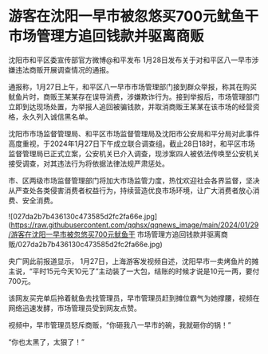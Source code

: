 # 游客在沈阳一早市被忽悠买700元鱿鱼干 市场管理方追回钱款并驱离商贩

沈阳市和平区委宣传部官方微博@和平发布 1月28日发布关于对和平区八一早市涉嫌违法商贩开展调查情况的通报。

通报称，1月27日上午，和平区八一早市市场管理部门接到群众举报，称其在购买鱿鱼片时，商贩王某某存在误导消费，涉嫌欺诈行为。接到举报后，市场管理部门立即到达现场处置，为举报人追回被骗钱款，并取消商贩王某某在该市场的经营资格，永久列入诚信黑名单。

沈阳市市场监督管理局、和平区市场监督管理局及沈阳市公安局和平分局对此事件高度重视，于2024年1月27日下午成立联合调查组。截止28日18时，和平区市场监督管理局已正式立案，公安机关已介入调查，现涉案四人被依法传唤至公安机关接受调查，对其违法行为将依据法律法规严肃惩处。

市、区两级市场监督管理部门将加大市场监管力度，热忱欢迎社会各界监督，坚决从严查处各类侵害消费者权益行为，持续营造优良市场环境，让广大消费者放心消费、安全消费。

![027da2b7b436130c473585d2fc2fa66e.jpg](https://raw.githubusercontent.com/qqhsx/qqnews_image/main/2024/01/29/游客在沈阳一早市被忽悠买700元鱿鱼干 市场管理方追回钱款并驱离商贩/027da2b7b436130c473585d2fc2fa66e.jpg)

央广网此前报道显示，
1月27日，上海游客发视频自述，沈阳早市一卖烤鱼片的摊主说，“平时15元今天10元了”主动装了一大包，结账的时候才说是10元一两，要付700元。

该网友买完单后拎着鱿鱼去找管理员，早市管理员赶到摊位霸气为她撑腰，视频在网络迅速发酵，市场管理员受到网友点赞。

视频中，早市管理员怒斥商贩，“你砸我八一早市的碗，我就砸你的锅！”

“你也太黑了，太狠了！”

